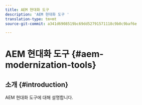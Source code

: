 ```yaml
---
title: AEM 현대화 도구
description: 'AEM 현대화 도구 '
translation-type: tm+mt
source-git-commit: a341d6908519bc69dd52791571118c9b0c9baf6e

---
```



# AEM 현대화 도구 {#aem-modernization-tools}

## 소개 {#introduction}

AEM 현대화 도구에 대해 설명합니다.
